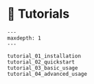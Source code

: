 # 📘 Tutorials

```{toctree}
---
maxdepth: 1
---

tutorial_01_installation
tutorial_02_quickstart
tutorial_03_basic_usage
tutorial_04_advanced_usage
```
